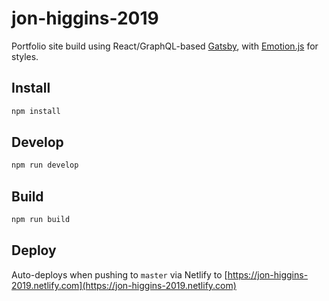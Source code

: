 # jon-higgins-2019

Portfolio site build using React/GraphQL-based [Gatsby](https://www.gatsbyjs.org/), with [Emotion.js](https://emotion.sh/) for styles.

## Install

```sh
npm install
```

## Develop

```sh
npm run develop
```

## Build

```sh
npm run build
```

## Deploy

Auto-deploys when pushing to `master` via Netlify to [https://jon-higgins-2019.netlify.com](https://jon-higgins-2019.netlify.com)
